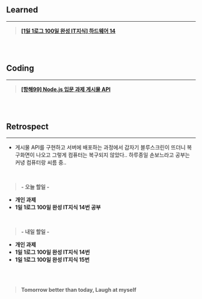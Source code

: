 ## Learned

---

> **[[1일 1로그 100일 완성 IT지식] 하드웨어 14](https://velog.io/@lilclown/1%EC%9D%BC-1%EB%A1%9C%EA%B7%B8-100%EC%9D%BC-%EC%99%84%EC%84%B1-IT%EC%A7%80%EC%8B%9D-%ED%95%98%EB%93%9C%EC%9B%A8%EC%96%B4-14)**

<br><br>

## Coding

---

> **[[항해99] Node.js 입문 과제 게시물 API](https://github.com/lilclown97/TIL/tree/main/%ED%95%AD%ED%95%B499/W3-SPA_POST-nologin)**

<br><br>

## Retrospect

---

- 게시물 API를 구현하고 서버에 배포하는 과정에서 갑자기 블루스크린이 뜨더니 복구화면이 나오고 그렇게 컴퓨터는 복구되지 않았다.. 하루종일 손보느라고 공부는 커녕 컴퓨터랑 씨름 중..

<br>

> **- 오늘 할일 -**

- **개인 과제**
- **1일 1로그 100일 완성 IT지식 14번 공부**

<br>

> **- 내일 할일 -**

- **개인 과제**
- **1일 1로그 100일 완성 IT지식 14번**
- **1일 1로그 100일 완성 IT지식 15번**

<br><br>

> **Tomorrow better than today, Laugh at myself**
